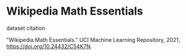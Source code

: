# Wikipedia Math Essentials

dataset citation

"Wikipedia Math Essentials." UCI Machine Learning Repository, 2021, https://doi.org/10.24432/C54K7N.

